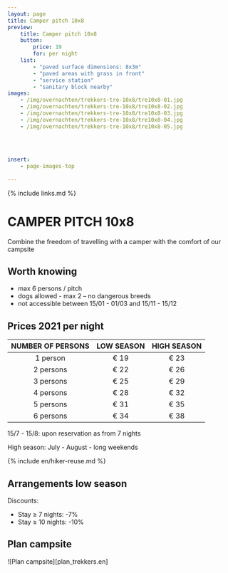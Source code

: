 ```yaml
---
layout: page
title: Camper pitch 10x8
preview: 
    title: Camper pitch 10x8
    button:
        price: 19
        for: per night
    list:
        - "paved surface dimensions: 8x3m"
        - "paved areas with grass in front"
        - "service station"
        - "sanitary block nearby"
images:
    - /img/overnachten/trekkers-tre-10x8/tre10x8-01.jpg
    - /img/overnachten/trekkers-tre-10x8/tre10x8-02.jpg
    - /img/overnachten/trekkers-tre-10x8/tre10x8-03.jpg
    - /img/overnachten/trekkers-tre-10x8/tre10x8-04.jpg
    - /img/overnachten/trekkers-tre-10x8/tre10x8-05.jpg
    
    
    
    
insert:
    - page-images-top
    
---
```

{% include links.md %}

# CAMPER PITCH 10x8

Combine the freedom of travelling with a camper with the comfort of our campsite

## Worth knowing

- max 6 persons / pitch
- dogs allowed - max 2 – no dangerous breeds
- not accessible between 15/01 - 01/03 and 15/11 - 15/12

## Prices 2021 per night

NUMBER OF PERSONS | LOW SEASON | HIGH SEASON      
:-------------:|:-----------:|:-----------:|
1 person      |€ 19          |€ 23     
2 persons     |€ 22          |€ 26         
3 persons     |€ 25          |€ 29
4 persons     |€ 28          |€ 32   
5 persons     |€ 31          |€ 35
6 persons     |€ 34          |€ 38

15/7 - 15/8: upon reservation as from 7 nights

High season: July - August - long weekends

{% include en/hiker-reuse.md %}


## Arrangements low season

Discounts:
- Stay ≥ 7 nights: -7%
- Stay ≥ 10 nights: -10%

## Plan campsite

![Plan campsite][plan_trekkers.en]
